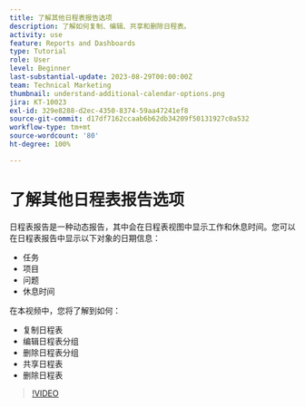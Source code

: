 ```yaml
---
title: 了解其他日程表报告选项
description: 了解如何复制、编辑、共享和删除日程表。
activity: use
feature: Reports and Dashboards
type: Tutorial
role: User
level: Beginner
last-substantial-update: 2023-08-29T00:00:00Z
team: Technical Marketing
thumbnail: understand-additional-calendar-options.png
jira: KT-10023
exl-id: 329e8288-d2ec-4350-8374-59aa47241ef8
source-git-commit: d17df7162ccaab6b62db34209f50131927c0a532
workflow-type: tm+mt
source-wordcount: '80'
ht-degree: 100%

---
```


# 了解其他日程表报告选项

日程表报告是一种动态报告，其中会在日程表视图中显示工作和休息时间。您可以在日程表报告中显示以下对象的日期信息：

* 任务
* 项目
* 问题
* 休息时间

在本视频中，您将了解到如何：

* 复制日程表
* 编辑日程表分组
* 删除日程表分组
* 共享日程表
* 删除日程表

>[!VIDEO](https://video.tv.adobe.com/v/3423530/?quality=12&learn=on&enablevpops)
